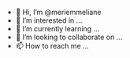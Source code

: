 - 👋 Hi, I’m @meriemmeliane
- 👀 I’m interested in ...
- 🌱 I’m currently learning ...
- 💞️ I’m looking to collaborate on ...
- 📫 How to reach me ...

<!---
meriemmeliane/meriemmeliane is a ✨ special ✨ repository because its `README.md` (this file) appears on your GitHub profile.
You can click the Preview link to take a look at your changes.
--->
